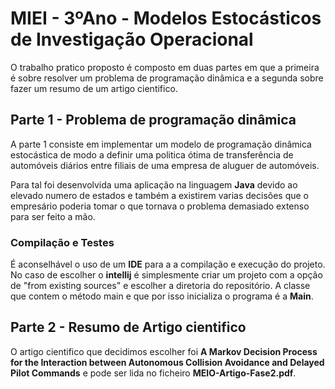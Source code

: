 # MIEI - 3ºAno - Modelos Estocásticos de Investigação Operacional

O trabalho pratico proposto é composto em duas partes em que a primeira é sobre resolver um problema de programação dinâmica e a segunda sobre fazer um resumo de um artigo cientifico.

## Parte 1 - Problema de programação dinâmica

A parte 1 consiste em implementar um modelo de programação dinâmica estocástica de modo a definir uma politica ótima de transferência de automóveis diários entre filiais de uma empresa de aluguer de automóveis.

Para tal foi desenvolvida uma aplicação na linguagem **Java** devido ao elevado numero de estados e também a existirem varias decisões que o empresário poderia tomar o que tornava o problema demasiado extenso para ser feito a mão.

### Compilação e Testes
 
É aconselhável o uso de um **IDE** para a a compilação e execução do projeto. No caso de escolher o **intellij** é simplesmente criar um projeto com a opção de "from existing sources" e escolher a diretoria do repositório.
A classe que contem o método main e que por isso inicializa o programa é a **Main**. 


## Parte 2 - Resumo de Artigo cientifico

O artigo cientifico que decidimos escolher foi **A Markov Decision Process for the Interaction between Autonomous Collision Avoidance and Delayed Pilot Commands** e pode ser lida no ficheiro **MEIO-Artigo-Fase2.pdf**.